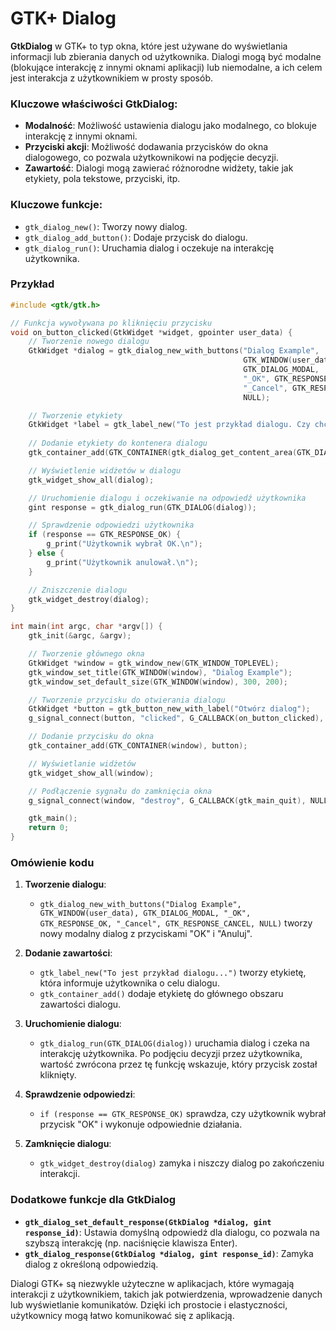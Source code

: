 # GTK+ Dialog

**GtkDialog** w GTK+ to typ okna, które jest używane do wyświetlania informacji lub zbierania danych od użytkownika. Dialogi mogą być modalne (blokujące interakcję z innymi oknami aplikacji) lub niemodalne, a ich celem jest interakcja z użytkownikiem w prosty sposób.

### Kluczowe właściwości **GtkDialog**:
- **Modalność**: Możliwość ustawienia dialogu jako modalnego, co blokuje interakcję z innymi oknami.
- **Przyciski akcji**: Możliwość dodawania przycisków do okna dialogowego, co pozwala użytkownikowi na podjęcie decyzji.
- **Zawartość**: Dialogi mogą zawierać różnorodne widżety, takie jak etykiety, pola tekstowe, przyciski, itp.

### Kluczowe funkcje:
- `gtk_dialog_new()`: Tworzy nowy dialog.
- `gtk_dialog_add_button()`: Dodaje przycisk do dialogu.
- `gtk_dialog_run()`: Uruchamia dialog i oczekuje na interakcję użytkownika.

### Przykład

```c
#include <gtk/gtk.h>

// Funkcja wywoływana po kliknięciu przycisku
void on_button_clicked(GtkWidget *widget, gpointer user_data) {
    // Tworzenie nowego dialogu
    GtkWidget *dialog = gtk_dialog_new_with_buttons("Dialog Example",
                                                    GTK_WINDOW(user_data),
                                                    GTK_DIALOG_MODAL,
                                                    "_OK", GTK_RESPONSE_OK,
                                                    "_Cancel", GTK_RESPONSE_CANCEL,
                                                    NULL);

    // Tworzenie etykiety
    GtkWidget *label = gtk_label_new("To jest przykład dialogu. Czy chcesz kontynuować?");
    
    // Dodanie etykiety do kontenera dialogu
    gtk_container_add(GTK_CONTAINER(gtk_dialog_get_content_area(GTK_DIALOG(dialog))), label);

    // Wyświetlenie widżetów w dialogu
    gtk_widget_show_all(dialog);

    // Uruchomienie dialogu i oczekiwanie na odpowiedź użytkownika
    gint response = gtk_dialog_run(GTK_DIALOG(dialog));

    // Sprawdzenie odpowiedzi użytkownika
    if (response == GTK_RESPONSE_OK) {
        g_print("Użytkownik wybrał OK.\n");
    } else {
        g_print("Użytkownik anulował.\n");
    }

    // Zniszczenie dialogu
    gtk_widget_destroy(dialog);
}

int main(int argc, char *argv[]) {
    gtk_init(&argc, &argv);

    // Tworzenie głównego okna
    GtkWidget *window = gtk_window_new(GTK_WINDOW_TOPLEVEL);
    gtk_window_set_title(GTK_WINDOW(window), "Dialog Example");
    gtk_window_set_default_size(GTK_WINDOW(window), 300, 200);

    // Tworzenie przycisku do otwierania dialogu
    GtkWidget *button = gtk_button_new_with_label("Otwórz dialog");
    g_signal_connect(button, "clicked", G_CALLBACK(on_button_clicked), window);

    // Dodanie przycisku do okna
    gtk_container_add(GTK_CONTAINER(window), button);

    // Wyświetlanie widżetów
    gtk_widget_show_all(window);

    // Podłączenie sygnału do zamknięcia okna
    g_signal_connect(window, "destroy", G_CALLBACK(gtk_main_quit), NULL);

    gtk_main();
    return 0;
}
```

### Omówienie kodu

1. **Tworzenie dialogu**:
   - `gtk_dialog_new_with_buttons("Dialog Example", GTK_WINDOW(user_data), GTK_DIALOG_MODAL, "_OK", GTK_RESPONSE_OK, "_Cancel", GTK_RESPONSE_CANCEL, NULL)` tworzy nowy modalny dialog z przyciskami "OK" i "Anuluj".

2. **Dodanie zawartości**:
   - `gtk_label_new("To jest przykład dialogu...")` tworzy etykietę, która informuje użytkownika o celu dialogu.
   - `gtk_container_add()` dodaje etykietę do głównego obszaru zawartości dialogu.

3. **Uruchomienie dialogu**:
   - `gtk_dialog_run(GTK_DIALOG(dialog))` uruchamia dialog i czeka na interakcję użytkownika. Po podjęciu decyzji przez użytkownika, wartość zwrócona przez tę funkcję wskazuje, który przycisk został kliknięty.

4. **Sprawdzenie odpowiedzi**:
   - `if (response == GTK_RESPONSE_OK)` sprawdza, czy użytkownik wybrał przycisk "OK" i wykonuje odpowiednie działania.

5. **Zamknięcie dialogu**:
   - `gtk_widget_destroy(dialog)` zamyka i niszczy dialog po zakończeniu interakcji.

### Dodatkowe funkcje dla **GtkDialog**

- **`gtk_dialog_set_default_response(GtkDialog *dialog, gint response_id)`**: Ustawia domyślną odpowiedź dla dialogu, co pozwala na szybszą interakcję (np. naciśnięcie klawisza Enter).
- **`gtk_dialog_response(GtkDialog *dialog, gint response_id)`**: Zamyka dialog z określoną odpowiedzią.

Dialogi GTK+ są niezwykle użyteczne w aplikacjach, które wymagają interakcji z użytkownikiem, takich jak potwierdzenia, wprowadzenie danych lub wyświetlanie komunikatów. Dzięki ich prostocie i elastyczności, użytkownicy mogą łatwo komunikować się z aplikacją.
